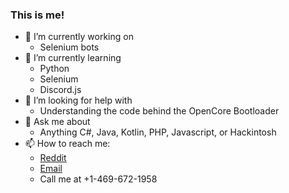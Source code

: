 ### This is me!



- 🔭 I’m currently working on
    - Selenium bots
- 🌱 I’m currently learning
    - Python
    - Selenium
    - Discord.js
- 🤔 I’m looking for help with
    - Understanding the code behind the OpenCore Bootloader
- 💬 Ask me about
    - Anything C#, Java, Kotlin, PHP, Javascript, or Hackintosh 
- 📫 How to reach me:
    - [Reddit](reddit.com/user/xtendera)
    - [Email](mailto:geektraindev@gmail.com)
    - Call me at +1-469-672-1958
